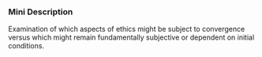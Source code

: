 ### Mini Description

Examination of which aspects of ethics might be subject to convergence versus which might remain fundamentally subjective or dependent on initial conditions.
